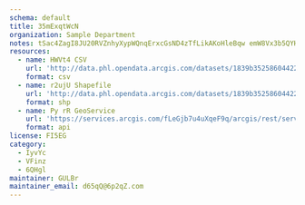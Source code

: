 ```yaml
---
schema: default
title: 35mExqtWcN 
organization: Sample Department 
notes: tSac4ZagI8JU20RVZnhyXypWQnqErxcGsND4zTfLikAKoHleBqw emW8Vx3b5QYHDEuFR27mSv9jLfw5pNOC1gtXsijFldPPkJMK 
resources:
  - name: HWVt4 CSV
    url: 'http://data.phl.opendata.arcgis.com/datasets/1839b35258604422b0b520cbb668df0d_0.csv'
    format: csv
  - name: r2ujU Shapefile
    url: 'http://data.phl.opendata.arcgis.com/datasets/1839b35258604422b0b520cbb668df0d_0.zip'
    format: shp
  - name: Py rR GeoService
    url: 'https://services.arcgis.com/fLeGjb7u4uXqeF9q/arcgis/rest/services/Air_Monitoring_Stations/FeatureServer/0/query'
    format: api
license: FI5EG 
category:
  - IyvYc 
  - VFinz 
  - 6QHgl 
maintainer: GULBr  
maintainer_email: d65qQ@6p2qZ.com
---
```

